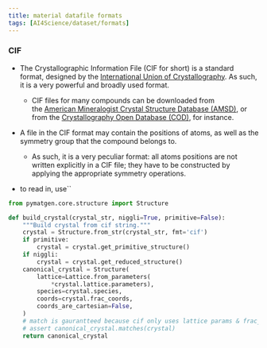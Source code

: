 ```yaml
---
title: material datafile formats
tags: [AI4Science/dataset/formats]
---
```



### CIF
- The Crystallographic Information File (CIF for short) is a standard format, designed by the [International Union of Crystallography](http://www.iucr.org/resources/cif). As such, it is a very powerful and broadly used format.
	- CIF files for many compounds can be downloaded from the [American Mineralogist Crystal Structure Database (AMSD)](http://rruff.geo.arizona.edu/AMS/amcsd.php), or from the [Crystallography Open Database (COD)](http://www.crystallography.net/cod/), for instance.
- A file in the CIF format may contain the positions of atoms, as well as the symmetry group that the compound belongs to.
	- As such, it is a very peculiar format: all atoms positions are not written explicitly in a CIF file; they have to be constructed by applying the appropriate symmetry operations.


- to read in, use``
```python
from pymatgen.core.structure import Structure

def build_crystal(crystal_str, niggli=True, primitive=False):
    """Build crystal from cif string."""
    crystal = Structure.from_str(crystal_str, fmt='cif')
    if primitive:
        crystal = crystal.get_primitive_structure()
    if niggli:
        crystal = crystal.get_reduced_structure()
    canonical_crystal = Structure(
	    lattice=Lattice.from_parameters(
		    *crystal.lattice.parameters),
        species=crystal.species,
        coords=crystal.frac_coords,
        coords_are_cartesian=False,
    )
    # match is gaurantteed because cif only uses lattice params & frac_coords
    # assert canonical_crystal.matches(crystal)
    return canonical_crystal
```
